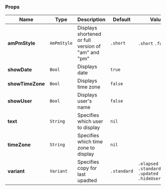 ### Props
| Name | Type | Description | Default | Values |
| --- | ----------- | --------- | --------- | --------- |
| **amPmStyle** | `AmPmStyle` | Displays shortened or full version of "am" and "pm" | `.short` | `.short` `.full` |
| **showDate** | `Bool` | Displays date | `true` |  |
| **showTimeZone** | `Bool` | Displays time zone | `false` |  |
| **showUser** | `Bool` | Displays user's name | `false` |  |
| **text** | `String` | Specifies which user to display | `nil` |  |
| **timeZone** | `String` | Specifies which time zone to display | `nil` |  |
| **variant** | `Variant` | Specifies copy for last upadted | `.standard` | `.elapsed` `.standard`  `.updated` `.hideUserElapsed` |
